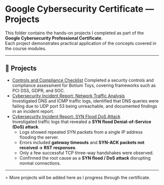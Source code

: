 # Google Cybersecurity Certificate — Projects

This folder contains the hands-on projects I completed as part of the **Google Cybersecurity Professional Certificate**.  
Each project demonstrates practical application of the concepts covered in the course modules.

---

## 📂 Projects
- [Controls and Compliance Checklist](Controls_and_compliance_checklist.pdf)
  Completed a security controls and compliance assessment for Botium Toys, covering frameworks such as PCI DSS, GDPR, and SOC.
- [Cybersecurity Incident Report: Network Traffic Analysis](Cybersecurity_incident_report_network_traffic_analysis.pdf)  
  Investigated DNS and ICMP traffic logs, identified that DNS queries were failing due to UDP port 53 being unreachable, and documented findings in an incident report.
- [Cybersecurity Incident Report: SYN Flood DoS Attack](Cybersecurity-Incident-Report-SYN-Flood.pdf)  
  Investigated traffic logs that revealed a **SYN flood Denial-of-Service (DoS) attack**.  
  - Logs showed repeated SYN packets from a single IP address flooding the server.
  - Errors included **gateway timeouts** and **SYN-ACK packets not received → RST responses**.  
  - Only a few successful TCP three-way handshakes were observed.  
  - Confirmed the root cause as a **SYN flood / DoS attack** disrupting normal connections. 

---

⭐️ More projects will be added here as I progress through the certificate.

